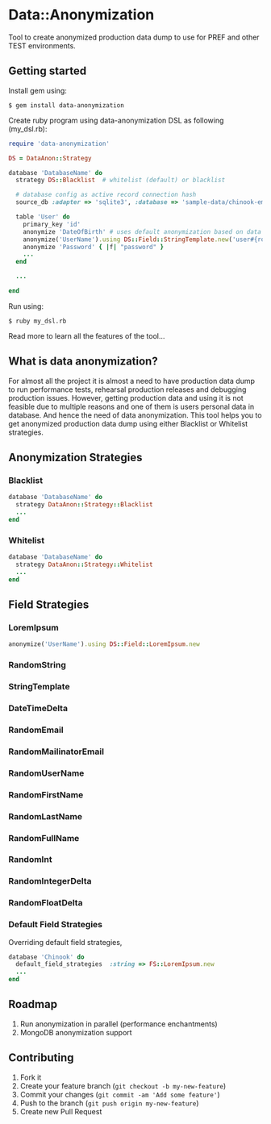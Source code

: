 # Data::Anonymization

Tool to create anonymized production data dump to use for PREF and other TEST environments.

## Getting started

Install gem using:

    $ gem install data-anonymization

Create ruby program using data-anonymization DSL as following (my_dsl.rb):

```ruby
require 'data-anonymization'

DS = DataAnon::Strategy

database 'DatabaseName' do
  strategy DS::Blacklist  # whitelist (default) or blacklist

  # database config as active record connection hash
  source_db :adapter => 'sqlite3', :database => 'sample-data/chinook-empty.sqlite'

  table 'User' do
    primary_key 'id'
    anonymize 'DateOfBirth' # uses default anonymization based on data types
    anonymize('UserName').using DS::Field::StringTemplate.new('user#{row_number}')
    anonymize 'Password' { |f| "password" }
    ...
  end

  ...

end
```

Run using:

    $ ruby my_dsl.rb

Read more to learn all the features of the tool...

## What is data anonymization?

For almost all the project it is almost a need to have production data dump to run performance tests, rehearsal production releases and debugging production issues.
However, getting production data and using it is not feasible due to multiple reasons and one of them is users personal data in database. And hence the need of data anonymization.
This tool helps you to get anonymized production data dump using either Blacklist or Whitelist strategies.

## Anonymization Strategies

### Blacklist

```ruby
database 'DatabaseName' do
  strategy DataAnon::Strategy::Blacklist
  ...
end
```


### Whitelist

```ruby
database 'DatabaseName' do
  strategy DataAnon::Strategy::Whitelist
  ...
end
```

## Field Strategies

### LoremIpsum

```ruby
anonymize('UserName').using DS::Field::LoremIpsum.new
```

### RandomString
### StringTemplate
### DateTimeDelta
### RandomEmail
### RandomMailinatorEmail
### RandomUserName
### RandomFirstName
### RandomLastName
### RandomFullName
### RandomInt
### RandomIntegerDelta
### RandomFloatDelta

### Default Field Strategies

Overriding default field strategies,

```ruby
database 'Chinook' do
  default_field_strategies  :string => FS::LoremIpsum.new
  ...
end
```


## Roadmap

1. Run anonymization in parallel (performance enchantments)
2. MongoDB anonymization support

## Contributing

1. Fork it
2. Create your feature branch (`git checkout -b my-new-feature`)
3. Commit your changes (`git commit -am 'Add some feature'`)
4. Push to the branch (`git push origin my-new-feature`)
5. Create new Pull Request
